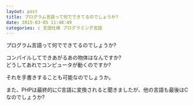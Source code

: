 ```yaml
---
layout: post
title: プログラム言語って何でできてるのでしょうか?
date: 2015-03-05 11:48:49
categories: c 言語仕様 プログラミング言語
---
```

<p>プログラム言語って何でできてるのでしょうか?</p>

<p>コンパイルしてできあがるあの物体はなんですか?<br>
どうしてあれでコンピュータが動くのですか?</p>

<p>それを手書きすることも可能なのでしょうか。</p>

<p>また、PHPは最終的にC言語に変換されると聞きましたが、他の言語も最後はCなのでしょうか?</p>
